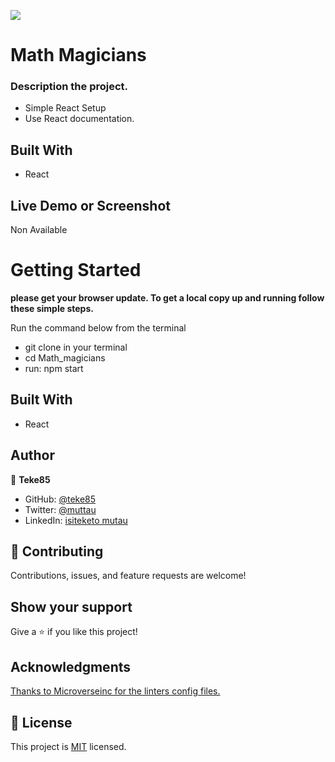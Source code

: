 ![](https://img.shields.io/badge/Microverse-blueviolet)

# Math Magicians

### Description the project.
- Simple React Setup
- Use React documentation.

## Built With

- React

## Live Demo or Screenshot

Non Available

# Getting Started

**please get your browser update. To get a local copy up and running follow these simple steps.**

Run the command below from the terminal

- git clone in your terminal
- cd Math_magicians
- run: npm start

## Built With

- React

## Author

👤 **Teke85**

- GitHub: [@teke85](https://github.com/teke85)
- Twitter: [@muttau](https://twitter.com/muttau)
- LinkedIn: [isiteketo mutau](https://www.linkedin.com/in/isiteketo-mutau-736894241/)


## 🤝 Contributing

Contributions, issues, and feature requests are welcome!

## Show your support

Give a ⭐️ if you like this project!

## Acknowledgments

[Thanks to Microverseinc for the linters config files.](https://github.com/microverseinc/linters-config) 

## 📝 License

This project is [MIT](./MIT.md) licensed.
